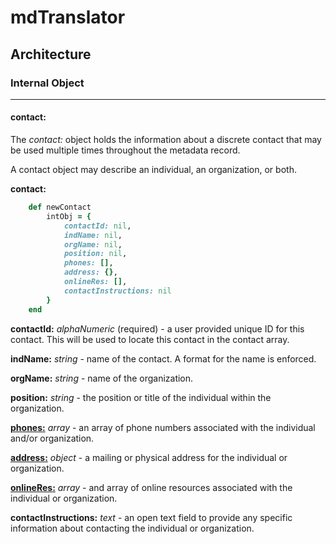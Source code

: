 # mdTranslator

## Architecture

### Internal Object
---
#### contact:

The *contact:* object holds the information about a discrete contact that may be used multiple times throughout the metadata record.

A contact object may describe an individual, an organization, or both.

__contact:__
````ruby
    def newContact
        intObj = {
            contactId: nil,
            indName: nil,
            orgName: nil,
            position: nil,
            phones: [],
            address: {},
            onlineRes: [],
            contactInstructions: nil
        }
    end
````

__contactId:__ *alphaNumeric* (required) - a user provided unique ID for this contact.  This will be used to locate this contact in the contact array.

__indName:__ *string* - name of the contact.  A format for the name is enforced.

__orgName:__ *string* - name of the organization.

__position:__ *string* - the position or title of the individual within the organization.

[__phones:__](../mdtranslator/phone.md) *array* - an array of phone numbers associated with the individual and/or organization.

[__address:__](../mdtranslator/address.md) *object* - a mailing or physical address for the individual or organization.

[__onlineRes:__](../mdtranslator/onlineResource.md) *array* - and array of online resources associated with the individual or organization.

__contactInstructions:__ *text* - an open text field to provide any specific information about contacting the individual or organization.
